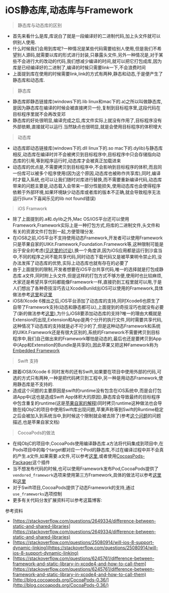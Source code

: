 # iOS静态库,动态库与Framework
>静态库与动态库的区别

- 首先来看什么是库,库说白了就是一段编译好的二进制代码,加上头文件就可以供别人使用.
- 什么时候我们会用到库呢?一种情况是某些代码需要给别人使用,但是我们不希望别人源码,就需要以库的形式进行封装,只暴露头文件,另外一种情况是,对于某些不会进行大的改动的代码,我们想减少编译的时间,就可以把它打包成库,因为库是已经编译好的二进制了,编译的时候只需要link一下,不会浪费时间
- 上面提到库在使用的时候需要link,link的方式有两种,静态和动态,于是便产生了静态库和动态库.

> 静态库

- 静态库即静态链接库(windows下的.lib linux和mac下的.a)之所以叫做静态库,是因为静态库在编译的时候会被直接拷贝一份,复制到目标程序里,这段代码在目标程序里就不会再改变邓
- 静态库的好处很明显,编译完成之后,库文件实际上就没有作用了,目标程序没有外部依赖,直接就可以运行.当然缺点也很明显,就是会使用目标程序的体积增大

> 动态库

- 动态库即动态链接库(windows下的.dll linux下的.so mac下的.dylib)与静态库相反,动态库在编译时并不会被拷贝到目标程序中,目标程序中只会存储指向动态库的引用,等到程序运行时,动态库才会被真正加载进来
- 动态库的优点是,不需要拷贝到目标程序中,不会影响到目标程序的体积,而且同一份库可以被多个程序使用(因为这个原因,动态库也被称作共享库),同时,编译时才载入系统,也可以让我们随时对库进行替换,而不需要重新编译代码,动态库带来的问题主要是,动态载入会带来一部分性能损失,使用动态库也会使得程序依赖于外部环境,如果环境缺少动态库或者库的版本不正确,就会导致程序无法运行(liunx下喜闻乐见的lib not found错误)

> iOS Framwork

- 除了上面提到的.a和.dylib之外,Mac OS/iOS平台还可以使用Framework,Framework实际上是一种打包方式,将库的二进制文件,头文件和有关的资源文件打包到一起,方便管理分发.
- 在iOS8之前,iOS平台不支持使用动态Framework,开发者可以使用Framework只是苹果自家的UIKit.Framework,Foundation.Framework等,这种限制可能是出于安全的考虑([见这里的讨论](https://stackoverflow.com/questions/4733847/can-you-build-dynamic-libraries-for-ios-and-load-them-at-runtime)),换一个角度讲,因为iOS应用都是运行到沙盒当中,不同的程序之间不能共享代码,同时动态下载代码又是被苹果明令禁止的,没办法发挥了动态库的优势,实际上动态库也就有存在的必要了
- 由于上面提到的限制,开发者想要在iOS平台共享代码,唯一的选择就是打包成静态库.a文件,同时附上头文件,但是这样的打包方式不够方便,使用时也比较麻烦,大家还是希望共享代码都能像Framework一样,直接扔到工程里就可以用,于是人们想出了各种奇技淫巧去让XcodeBunild出iOS可以使用的Framework,具体做法参考[这里](https://github.com/kstenerud/iOS-Universal-Framework)和[这里](https://github.com/jverkoey/iOS-Framework)
- iOS8/Xcode 6推出之后,iOS平台添加了动态库的支持,同时Xcode6也原生了自带了Framework支持(动态和静态都可以),上面提到的奇技淫巧也就没有必要了(新的做法参考[这里](http://www.cocoachina.com/ios/20141126/10322.html)),为什么iOS8要添加动态库的支持?唯一的理由大概就是Extension的出现,Extension和App是两个分开的执行文件,同时需要共享代码,这种情况下动态库的支持就是必不可少的了,但是这种动态Framework和系统的UIKit.Framework还是有很大区别的,系统的Framework不需要拷贝到目标程序中,我们自己做出来的Framework哪怕是动态的,最后也还是要拷贝到App中(App和Extenstion的Bundle是共享的),因此苹果又把这种Famework称为[Embedded Framework](https://developer.apple.com/library/prerelease/ios/documentation/General/Conceptual/ExtensibilityPG/ExtensionScenarios.html)

> Swift 支持

- 跟着iOS8/Xcode 6 同时发布的还有Swift,如果要在项目中使用外部的代码,可选的方式只有两种,一种是把代码拷贝到工程中,另一种是用动态Framework,使用静态库是不支持的.
- 造成这个问题的主要原因是swift的runtime没有包含在iOS系统中,而是会打包进App中(这也是造成Swift App体积大的原因),静态库会导致最终的目标程序中包含重复的runtime(这是[苹果自家的解释]())同时拷贝runtime这种做法也会导致在纯ObjC的项目中使用Swift库出现问题,苹果声称等到Swift的Runtime稳定之后会被加入到系统当中,到时候这个限制就会被去除了(参考[这个问题]()的问题描述,也是苹果自家文档)

> CocoaPods的做法

 - 在纯ObjC的项目中,CocoaPods使用编译静态库.a方法将代码集成到项目中,在Pods项目中的每个target都对应一个Pod的静态库,不过在编译过程中并不会真的产生.a文件,如果需要.a文件,可以参考[这里](http://www.cnblogs.com/brycezhang/p/4117180.html),或者使用[CocoasPods-Packager](https://github.com/CocoaPods/cocoapods-packager)这个插件
 - 当不想发布代码的时候,也可以使用Framework发布Pod,CocoaPods提供了`vendored_framework`选项来使用第三方Framework,具体的做法可以参考[这里](http://www.telerik.com/blogs/how-to-use-a-third-party-framework-in-a-private-cocoapod)和[这里](https://stackoverflow.com/questions/18219286/podspec-link-binary-library)
 - 对于Swift项目,CocoaPods提供了动态Framework的支持,通过`use_frameworks`选项控制
 - 更多有关代码分发扩展资料可以参考这篇博客:[](http://geeklu.com/2014/02/objc-lib/)


参考资料
 - [https://stackoverflow.com/questions/2649334/difference-between-static-and-shared-libraries](https://stackoverflow.com/questions/2649334/difference-between-static-and-shared-libraries)
 - [https://stackoverflow.com/questions/25080914/will-ios-8-support-dynamic-linking](https://stackoverflow.com/questions/25080914/will-ios-8-support-dynamic-linking)
 - [https://stackoverflow.com/questions/6245761/difference-between-framework-and-static-library-in-xcode4-and-how-to-call-them](https://stackoverflow.com/questions/6245761/difference-between-framework-and-static-library-in-xcode4-and-how-to-call-them)
 - [http://blog.cocoapods.org/CocoaPods-0.36/](http://blog.cocoapods.org/CocoaPods-0.36/)


